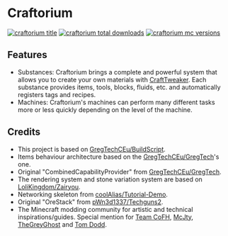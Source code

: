 # Craftorium

[![craftorium title](https://cf.way2muchnoise.eu/title/573860.svg "craftorium title")](https://www.curseforge.com/minecraft/mc-mods/craftorium "craftorium title")
[![craftorium total downloads](https://cf.way2muchnoise.eu/full_573860_downloads.svg "craftorium total downloads")](https://www.curseforge.com/minecraft/mc-mods/craftorium "craftorium total downloads")
[![craftorium mc versions](https://cf.way2muchnoise.eu/versions/573860.svg "craftorium mc versions")](https://curseforge.com/minecraft/mc-mods/craftorium/files "craftorium mc versions")

## Features

- Substances: Craftorium brings a complete and powerful system that allows you to create your own materials with [CraftTweaker](https://www.curseforge.com/minecraft/mc-mods/crafttweaker). Each substance provides items, tools, blocks, fluids, etc. and automatically registers tags and recipes.
- Machines: Craftorium's machines can perform many different tasks more or less quickly depending on the level of the machine.

## Credits

- This project is based on [GregTechCEu/BuildScript](https://github.com/GregTechCEu/Buildscripts).
- Items behaviour architecture based on the [GregTechCEu/GregTech](https://github.com/GregTechCEu/GregTech/tree/master/src/main/java/gregtech/api/items/metaitem/stats)'s one.
- Original "CombinedCapabilityProvider" from [GregTechCEu/GregTech](https://github.com/GregTechCEu/GregTech/blob/master/src/main/java/gregtech/api/capability/impl/CombinedCapabilityProvider.java).
- The rendering system and stone variation system are based on [LoliKingdom/Zairyou](https://github.com/LoliKingdom/Zairyou/tree/main).
- Networking skeleton from [coolAlias/Tutorial-Demo](https://github.com/coolAlias/Tutorial-Demo).
- Original "OreStack" from [pWn3d1337/Techguns2](https://github.com/pWn3d1337/Techguns2/blob/master/src/main/java/techguns/util/ItemStackOreDict.java).
- The Minecraft modding community for artistic and technical inspirations/guides. Special mention for [Team CoFH](https://github.com/CoFH), [McJty](https://github.com/McJty), [TheGreyGhost](https://github.com/TheGreyGhost) and [Tom Dodd](https://github.com/tomdodd4598).